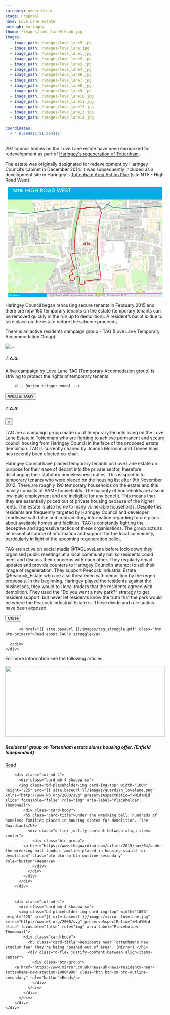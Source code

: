 ```yaml
---
category: underthreat
stage: Proposal
name: Love Lane estate
borough: haringey
thumb: /images/love_lane5thumb.jpg
images:
  - image_path: /images/love_lane5.jpg
  - image_path: /images/love_lane.jpg
  - image_path: /images/love_lane1.jpg
  - image_path: /images/love_lane2.jpg
  - image_path: /images/love_lane3.jpg
  - image_path: /images/love_lane4.jpg
  - image_path: /images/love_lane6.jpg
  - image_path: /images/love_lane7.jpg
  - image_path: /images/love_lane8.jpg
  - image_path: /images/love_lane9.jpg
  - image_path: /images/love_lane10.jpg
  - image_path: /images/love_lane11.jpg
  - image_path: /images/love_lane12.jpg
  - image_path: /images/love_lane13.jpg
  - image_path: /images/love_lane14.jpg

coordinates: 
  - '-0.069012,51.604415'
---
```


297 council homes on the Love Lane estate have been earmarked for redevelopment as part of [Haringey's regeneration of Tottenham](https://tottenham.london/HighRoadWest).

The estate was originally designated for redevelopment by Haringey Council’s cabinet in December 2014. It was subsequently included as a development site in Haringey's [Tottenham Area Action Plan](https://www.haringey.gov.uk/sites/haringeygovuk/files/final_haringey_tottenham_aap_dtp_online.pdf) (site NT5 - High Road West). 

<img src="/images/lovelanent5.png" class="img-fluid rounded img-thumbnail">

Haringey Council began rehousing secure tenants in February 2015 and there are now 180 temporary tenants on the estate (temporary tenants can be removed quickly in the run up to demolition). A resident’s ballot is due to take place on the estate before the scheme proceeds.

There is an active residents campaign group - TAG (Love Lane Temporary Accommodation Group):

<div class="card mb-3" style="max-width: 700px;">
  <div class="row no-gutters">
    <div class="col-md-4">
      <img src="{{ site.baseurl }}/images/TAG_logo.jpg" class="card-img" alt="...">
    </div>
    <div class="col-md-8">
      <div class="card-body">
        <h5 class="card-title">T.A.G.</h5>
        <p class="card-text">A live campaign by Love Lane TAG (Temporary Accomodation group) is striving to protect the rights of temporary tenants.</p>
	      
        <!-- Button trigger modal -->
<button type="button" class="btn btn-primary" data-toggle="modal" data-target="#exampleModal">
  What is TAG?
</button>

<!-- Modal -->
<div class="modal fade" id="exampleModal" tabindex="-1" role="dialog" aria-labelledby="exampleModalLabel" aria-hidden="true">
  <div class="modal-dialog modal-lg">
    <div class="modal-content">
      <div class="modal-header">
        <h5 class="modal-title" id="exampleModalLabel">T.A.G.</h5>
        <button type="button" class="close" data-dismiss="modal" aria-label="Close">
          <span aria-hidden="true">&times;</span>
        </button>
      </div>
      <div class="modal-body">
      <p>TAG are a campaign group made up of temporary tenants living on the Love Lane Estate in Tottenham who are fighting to achieve permanent and secure council housing from Haringey Council in the face of the proposed estate demolition. TAG is currently chaired by Joanna Morrison and Tionee Innis has recently been elected co-chair.</p>
      <p>Haringey Council have placed temporary tenants on Love Lane estate on purpose for their ease of decant into the private sector, therefore discharging their statutory homelessness duties. This is specific to temporary tenants who were placed on the housing list after 9th November 2012. There are roughly 190 temporary households on the estate and this mainly consists of BAME households. The majority of households are also in low-paid employment and are ineligible for any benefit. This means that they are essentially priced out of private housing because of the higher rents. The estate is also home to many vulnerable households. Despite this, residents are frequently targeted by Haringey Council and developer Lendlease with false and contradictory information regarding future plans about available homes and facilities. TAG is constantly fighting the deceptive and aggressive tactics of these organisations. The group acts as an essential source of information and support for the local community, particularly in light of the upcoming regeneration ballot.</p>
      <p>TAG are active on social media @TAGLoveLane before lock-down they organised public meetings at a local community hall so residents could meet and discuss their concerns with each other. They regularly email updates and provide counters to Haringey Council’s attempt to sell their image of regeneration. They support Peacock Industrial Estate @Peacock_Estate who are also threatened with demolition by the regen proposals. In the beginning, Haringey played the residents against the businesses, they would tell local traders that the residents agreed with demolition. They used the “Do you want a new park?” strategy to get resident support, but never let residents know the truth that the park would be where the Peacock Industrial Estate is. These divide and rule tactics have been exposed.</p>
      </div>
      <div class="modal-footer">
        <button type="button" class="btn btn-secondary" data-dismiss="modal">Close</button>
      </div>
    </div>
  </div>
</div>

	      <a href="{{ site.baseurl }}/images/tag_struggle.pdf" class="btn btn-primary">Read about TAG's struggle</a>

      </div>
    </div>
  </div>
</div>
   
  
  
For more information see the following articles:

<!------------- START OF SNIPPET---------------------------->

<div class="row">
      <div class="col-md-4">
          <div class="card mb-4 shadow-sm">
		  <img class="bd-placeholder-img card-img-top" width="100%" height="225" src="{{ site.baseurl }}/images/independent_lovelane.png" xmlns="http://www.w3.org/2000/svg" preserveAspectRatio="xMidYMid slice" focusable="false" role="img" aria-label="Placeholder: Thumbnail">
            <div class="card-body">
              <h5 class="card-title">Residents' group on Tottenham estate slams housing offer. (Enfield Independent)</h5>
              <div class="d-flex justify-content-between align-items-center">
                <div class="btn-group">
		<a href="https://www.enfieldindependent.co.uk/news/18397780.residents-group-tottenham-estate-slams-housing-offer/" class="btn btn-sm btn-outline-secondary" role="button">Read</a>
                </div>
              </div>
            </div>
          </div>
        </div>

        <div class="col-md-4">
          <div class="card mb-4 shadow-sm">
		  <img class="bd-placeholder-img card-img-top" width="100%" height="225" src="{{ site.baseurl }}/images/guardian_lovelane.png" xmlns="http://www.w3.org/2000/svg" preserveAspectRatio="xMidYMid slice" focusable="false" role="img" aria-label="Placeholder: Thumbnail">
            <div class="card-body">
		    <h5 class="card-title">Under the wrecking ball: hundreds of homeless families placed in housing slated for demolition. (The Guardian)</h5>
              <div class="d-flex justify-content-between align-items-center">
                <div class="btn-group">
			<a href="https://www.theguardian.com/cities/2019/nov/04/under-the-wrecking-ball-london-families-placed-in-housing-slated-for-demolition" class="btn btn-sm btn-outline-secondary" role="button">Read</a>
                </div>
              </div>
            </div>
          </div>
        </div>
	
	
        <div class="col-md-4">
          <div class="card mb-4 shadow-sm">
		  <img class="bd-placeholder-img card-img-top" width="100%" height="225" src="{{ site.baseurl }}/images/mirror_lovelane.jpg" xmlns="http://www.w3.org/2000/svg" preserveAspectRatio="xMidYMid slice" focusable="false" role="img" aria-label="Placeholder: Thumbnail">
            <div class="card-body">
              <h5 class="card-title">Residents near Tottenham's new stadium fear they're being 'pushed out of area'. (Mirror) </h5>
              <div class="d-flex justify-content-between align-items-center">
                <div class="btn-group">
		<a href="https://www.mirror.co.uk/news/uk-news/residents-near-tottenhams-new-stadium-18864998" class="btn btn-sm btn-outline-secondary" role="button">Read</a>
                </div>
              </div>
            </div>
          </div>
        </div>
	</div>
	
<!------------------ END OF SNIPPET -------------------------------->
